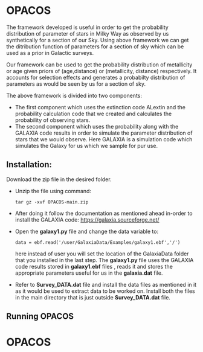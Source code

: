 # OPACOS

The framework developed is useful in order to get the probability distribution of parameter of stars in Milky Way as observed by us synthetically for a section of our Sky. Using above framework we can get the ditribution function of parameters for a section of sky which can be used as a prior in Galactic surveys.

Our framework can be used to get the probability distribution of metallicity or age given priors of (age,distance) or (metallicity, distance) respectively. It accounts for selection effects and generates a probabilty distribution of parameters as would be seen by us for a section of sky.

The above framework is divided into two components:
- The first component which uses the extinction code ALextin and the probability calculation code that we created and calculates the probability of observing stars.
- The second component which uses the probability along with the GALAXIA code results in order to simulate the parameter distribution of stars that we would observe. Here GALAXIA is a simulation code which simulates the Galaxy for us which we sample for pur use.

<h2>Installation:</h2>

Download the zip file in the desired folder.

- Unzip the file using command:

   ```tar gz -xvf OPACOS-main.zip```
- After doing it follow the documentation as mentioned ahead in-order to install the GALAXIA code: https://galaxia.sourceforge.net/
- Open the **galaxy1.py** file and change the data variable to:

   ```data = ebf.read('/user/GalaxiaData/Examples/galaxy1.ebf','/')```
   
  here instead of user you will set the location of the GalaxiaData folder that you installed in the last step. The **galaxy1.py** file uses the GALAXIA code results stored in **galaxy1.ebf** files , reads it and stores the appropriate parameters useful for us in the **galaxia.dat** file.
  
- Refer to **Survey_DATA.dat** file and install the data files as mentioned in it as it would be used to extract data to be worked on. Install both the files in the main directory that is just outside **Survey_DATA.dat** file.

<h2>Running OPACOS</h2>

 
# OPACOS
